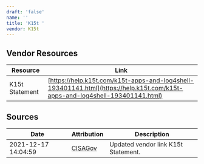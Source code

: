 ```yaml
---
draft: 'false'
name: ''
title: 'K15t '
vendor: K15t
---
```


## Vendor Resources
| Resource | Link |
| --- | --- |
| K15t Statement | [https://help.k15t.com/k15t-apps-and-log4shell-193401141.html](https://help.k15t.com/k15t-apps-and-log4shell-193401141.html) |



## Sources
| Date | Attribution | Description |
| --- | --- | --- |
| 2021-12-17 14:04:59 | [CISAGov](https://raw.githubusercontent.com/cisagov/log4j-affected-db/develop/README.md) | Updated vendor link K15t Statement.  |
